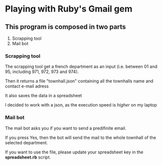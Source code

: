 <h1>Playing with Ruby's Gmail gem</h1>

<h2>This program is composed in two parts</h2>
<ol>
  <li>Scrapping tool</li>
  <li>Mail bot</li>
</ol>

<h3>Scrapping tool</h3>
<p>The scrapping tool get a french department as an input (i.e. between 01 and 95, including 971, 972, 973 and 974).</p>
<p>Then it returns a file "townhall.json" containing all the townhalls name and contact e-mail adress</p>
<p>It also saves the data in a spreadsheet</p>
<p>I decided to work with a json, as the execution speed is <em>higher</em> on my laptop</p>

<h3>Mail bot</h3>

<p>The mail bot asks you if you want to send a predifinite email.</p>
<p>If you press Yes, then the bot will send the mail to the whole townhall of the selected department.</p>

<p>If you want to use the file, please update your spreadsheet key in the <strong>spreadsheet.rb</strong> script.</p>
